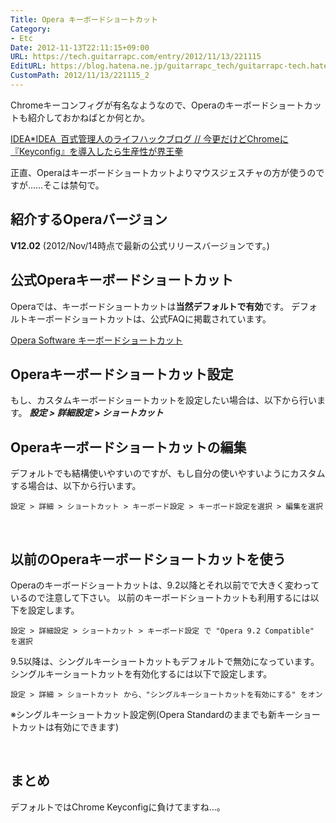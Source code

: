 ```yaml
---
Title: Opera キーボードショートカット
Category:
- Etc
Date: 2012-11-13T22:11:15+09:00
URL: https://tech.guitarrapc.com/entry/2012/11/13/221115
EditURL: https://blog.hatena.ne.jp/guitarrapc_tech/guitarrapc-tech.hatenablog.com/atom/entry/11696248318757675990
CustomPath: 2012/11/13/221115_2
---
```


<p>Chromeキーコンフィグが有名なようなので、Operaのキーボードショートカットも紹介しておかねばとか何とか。</p>
<p><a href="http://www.ideaxidea.com/archives/2012/11/keyconfig_chrome.html">IDEA*IDEA  百式管理人のライフハックブログ // 今更だけどChromeに『Keyconfig』を導入したら生産性が界王拳</a>  </p>
<p>正直、Operaはキーボードショートカットよりマウスジェスチャの方が使うのですが……そこは禁句で。   </p>
<h2>紹介するOperaバージョン</h2>
<p><strong>V12.02</strong> (2012/Nov/14時点で最新の公式リリースバージョンです。)   </p>
<h2>公式Operaキーボードショートカット</h2>
<p>Operaでは、キーボードショートカットは<strong>当然デフォルトで有効</strong>です。 デフォルトキーボードショートカットは、公式FAQに掲載されています。</p>
<p><a href="http://help.opera.com/Windows/9.64/ja/keyboard.html">Opera Software キーボードショートカット</a>  </p>
<h2>Operaキーボードショートカット設定</h2>
<p>もし、カスタムキーボードショートカットを設定したい場合は、以下から行います。 <em><strong>設定 &gt; 詳細設定 &gt; ショートカット</strong></em></p>
<h2>Operaキーボードショートカットの編集</h2>
<p>デフォルトでも結構使いやすいのですが、もし自分の使いやすいようにカスタムする場合は、以下から行います。</p>
<p><code>設定 &gt; 詳細 &gt; ショートカット &gt; キーボード設定 &gt; キーボード設定を選択 &gt; 編集を選択</code></p>
<p> </p>
<h2>以前のOperaキーボードショートカットを使う</h2>
<p>Operaのキーボードショートカットは、9.2以降とそれ以前でで大きく変わっているので注意して下さい。 以前のキーボードショートカットも利用するには以下を設定します。</p>
<p><code>設定 &gt; 詳細設定 &gt; ショートカット &gt; キーボード設定 で "Opera 9.2 Compatible" を選択</code></p>
<p>9.5以降は、シングルキーショートカットもデフォルトで無効になっています。 シングルキーショートカットを有効化するには以下で設定します。</p>
<p><code>設定 &gt; 詳細 &gt; ショートカット から、"シングルキーショートカットを有効にする" をオン</code></p>
<p>※シングルキーショートカット設定例(Opera Standardのままでも新キーショートカットは有効にできます)</p>
<p> </p>
<h2>まとめ</h2>
<p>デフォルトではChrome Keyconfigに負けてますね…。</p>
